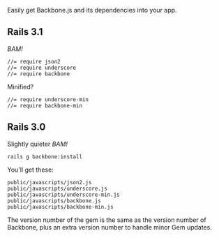 Easily get Backbone.js and its dependencies into your app.

## Rails 3.1

*BAM!*

    //= require json2
    //= require underscore
    //= require backbone

Minified?

    //= require underscore-min
    //= require backbone-min

## Rails 3.0

Slightly quieter *BAM!*

    rails g backbone:install

You'll get these:

    public/javascripts/json2.js
    public/javascripts/underscore.js
    public/javascripts/underscore-min.js
    public/javascripts/backbone.js
    public/javascripts/backbone-min.js

The version number of the gem is the same as the version number of Backbone, plus an extra version number to handle
minor Gem updates.

